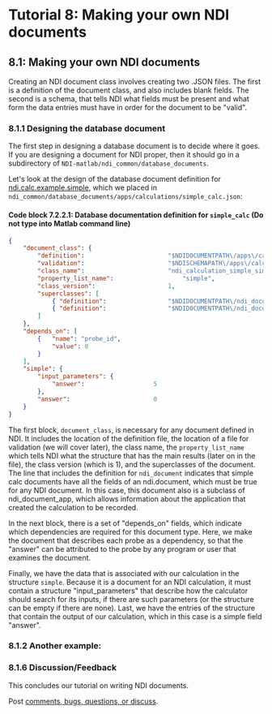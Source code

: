 # Tutorial 8: Making your own NDI documents

## 8.1: Making your own NDI documents

Creating an NDI document class involves creating two .JSON files. The first is a definition of the document class, and also includes blank fields. The second is a schema, that tells NDI what fields must be present and what form the data entries must have in order for the document to be "valid".

### 8.1.1 Designing the database document

The first step in designing a database document is to decide where it goes. If you are designing a document for NDI proper, then it should go in a subdirectory of
`NDI-matlab/ndi_common/database_documents`.

Let's look at the design of the database document definition for [ndi.calc.example.simple](https://vh-lab.github.io/NDI-matlab/reference/%2Bndi/%2Bcalc/%2Bexample/simple.m/), which we placed in `ndi_common/database_documents/apps/calculations/simple_calc.json`:

#### Code block 7.2.2.1: Database documentation definition for `simple_calc` (Do not type into Matlab command line)

```json
{
	"document_class": {
		"definition":						"$NDIDOCUMENTPATH\/apps\/calculations\/simple_calc.json",
		"validation":						"$NDISCHEMAPATH\/apps\/calculations\/simple_calc_schema.json",
		"class_name":						"ndi_calculation_simple_simple_calc",
		"property_list_name":					"simple",
		"class_version":					1,
		"superclasses": [
			{ "definition":					"$NDIDOCUMENTPATH\/ndi_document.json" },
			{ "definition":					"$NDIDOCUMENTPATH\/ndi_document_app.json" }
		]
	},
	"depends_on": [
		{	"name": "probe_id",
			"value": 0 
		}
	],
	"simple": {
		"input_parameters": {
			"answer":					5
		},
		"answer":						0
	}
}
```

The first block, `document_class`, is necessary for any document defined in NDI. It includes the location of the definition file, the location
of a file for validation (we will cover later), the class name, the `property_list_name` which tells NDI what the structure that has the main
results (later on in the file), the class version (which is 1), and the superclasses of the document. The line that includes the definition for `ndi_document` indicates that simple calc documents have all the fields of an ndi.document, which must be true for any NDI document. In this case, this document also is a subclass of ndi_document_app, which allows information about the application that created the calculation to be recorded.

In the next block, there is a set of "depends_on" fields, which indicate which dependencies are required for this document type. Here, we make the
document that describes each probe as a dependency, so that the "answer" can be attributed to the probe by any program or user that examines the
document. 

Finally, we have the data that is associated with our calculation in the structure `simple`. Because it is a document for an NDI calculation, it
must contain a structure "input_parameters" that describe how the calculator should search for its inputs, if there are such parameters (or the
structure can be empty if there are none). Last, we have the entries of the structure that contain the output of our calculation, which in this
case is a simple field "answer".

### 8.1.2 Another example:





### 8.1.6 Discussion/Feedback

This concludes our tutorial on writing NDI documents.

Post [comments, bugs, questions, or discuss](https://github.com/VH-Lab/NDI-matlab/issues/236).
